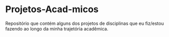 # Projetos-Acad-micos
Repositório que contém alguns dos projetos de disciplinas que eu fiz/estou fazendo ao longo da minha trajetória acadêmica.
